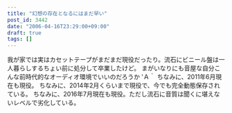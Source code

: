 ```yaml
---
title: "幻想の存在となるにはまだ早い"
post_id: 3442
date: "2006-04-16T23:29:00+09:00"
draft: true
tags: []
---
```



我が家では実はカセットテープがまだまだ現役だったり。流石にビニール盤は一人暮らしするちょい前に処分して卒業したけど。 まがいなりにも音屋な自分こんな前時代的なオーディオ環境でいいのだろうか 'Ａ｀  ちなみに、2011年6月現在も現役。 ちなみに、2014年2月くらいまで現役で、今でも完全動態保存されている。 ちなみに、2016年7月現在も現役。ただし流石に音質は聞くに堪えないレベルで劣化している。
